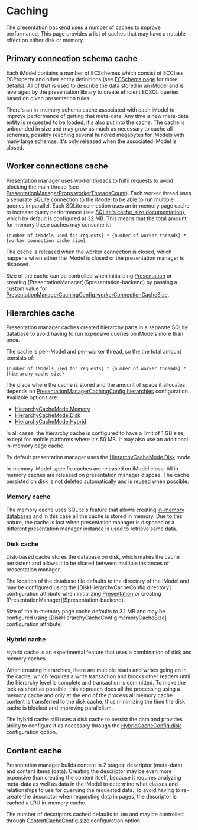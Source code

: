 # Caching

The presentation backend uses a number of caches to improve performance. This page provides a list of caches that may have a notable effect on either disk or memory.

## Primary connection schema cache

Each iModel contains a number of ECSchemas which consist of ECClass, ECProperty and other entity definitions (see [ECSchema page](../../bis/ec/ec-schema.md) for more details). All of that is used to describe the data stored in an iModel and is leveraged by the presentation library to create efficient ECSQL queries based on given presentation rules.

There's an in-memory schema cache associated with each iModel to improve performance of getting that meta-data. Any time a new meta-data entity is requested to be loaded, it's also put into the cache. The cache is unbounded in size and may grow as much as necessary to cache all schemas, possibly reaching several hundred megabytes for iModels with many large schemas. It's only released when the associated iModel is closed.

## Worker connections cache

Presentation manager uses worker threads to fulfil requests to avoid blocking the main thread (see [PresentationManagerProps.workerThreadsCount]($presentation-backend)). Each worker thread uses a separate SQLite connection to the iModel to be able to run multiple queries in parallel. Each SQLite connection uses an in-memory page cache to increase query performance (see [SQLite's cache_size documentation](https://www.sqlite.org/pragma.html#pragma_cache_size)), which by default is configured at 32 MB. This means that the total amount for memory these caches may consume is:

`{number of iModels used for requests} * {number of worker threads} * {worker connection cache size}`

The cache is released when the worker connection is closed, which happens when either the iModel is closed or the presentation manager is disposed.

Size of the cache can be controlled when initializing [Presentation]($presentation-backend) or creating [PresentationManager]($presentation-backend) by passing a custom value for [PresentationManagerCachingConfig.workerConnectionCacheSize]($presentation-backend).

## Hierarchies cache

Presentation manager caches created hierarchy parts in a separate SQLite database to avoid having to run expensive queries on iModels more than once.

The cache is per-iModel and per-worker thread, so the the total amount consists of:

`{number of iModels used for requests} * {number of worker threads} * {hierarchy cache size}`

The place where the cache is stored and the amount of space it allocates depends on [PresentationManagerCachingConfig.hierarchies]($presentation-backend) configuration. Available options are:

- [HierarchyCacheMode.Memory]($presentation-backend)
- [HierarchyCacheMode.Disk]($presentation-backend)
- [HierarchyCacheMode.Hybrid]($presentation-backend)

In all cases, the hierarchy cache is configured to have a limit of 1 GB size, except for mobile platforms where it's 50 MB. It may also use an additional in-memory page cache.

By default presentation manager uses the [HierarchyCacheMode.Disk]($presentation-backend) mode.

In-memory iModel-specific caches are released on iModel close. All in-memory caches are released on presentation manager dispose. The cache persisted on disk is not deleted automatically and is reused when possible.

### Memory cache

The memory cache uses SQLite's feature that allows creating [in-memory databases](https://www.sqlite.org/inmemorydb.html) and in this case all the cache is stored in memory. Due to this nature, the cache is lost when presentation manager is disposed or a different presentation manager instance is used to retrieve same data.

### Disk cache

Disk-based cache stores the database on disk, which makes the cache persistent and allows it to be shared between multiple instances of presentation manager.

The location of the database file defaults to the directory of the iModel and may be configured using the [DiskHierarchyCacheConfig.directory] configuration attribute when initializing [Presentation]($presentation-backend) or creating [PresentationManager]($presentation-backend).

Size of the in-memory page cache defaults to 32 MB and may be configured using [DiskHierarchyCacheConfig.memoryCacheSize] configuration attribute.

### Hybrid cache

Hybrid cache is an experimental feature that uses a combination of disk and memory caches.

When creating hierarchies, there are multiple reads and writes going on in the cache, which requires a write transaction and blocks other readers until the hierarchy level is complete and transaction is committed. To make the lock as short as possible, this approach does all the processing using a memory cache and only at the end of the process all memory cache content is transferred to the disk cache, thus minimizing the time the disk cache is blocked and improving parallelism.

The hybrid cache still uses a disk cache to persist the data and provides ability to configure it as necessary through the [HybridCacheConfig.disk]($presentation-backend) configuration option.

## Content cache

Presentation manager builds content in 2 stages: descriptor (meta-data) and content items (data). Creating the descriptor may be even more expensive than creating the content itself, because it requires analyzing meta-data as well as data in the iModel to determine what classes and relationships to use for querying the requested data. To avoid having to re-create the descriptor when requesting data in pages, the descriptor is cached a LRU in-memory cache.

The number of descriptors cached defaults to `100` and may be controlled through [ContentCacheConfig.size]($presentation-backend) configuration option.
